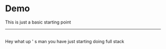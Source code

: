 # Demo
This is just a basic starting point <hr>
<br>
Hey what up ' s man you have just starting doing full stack 
